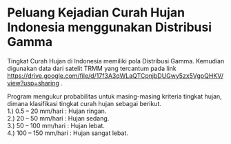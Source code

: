 # Peluang Kejadian Curah Hujan Indonesia menggunakan Distribusi Gamma

Tingkat Curah Hujan di Indonesia memiliki pola Distribusi Gamma. Kemudian digunakan data dari satelit TRMM yang tercantum pada link https://drive.google.com/file/d/17f3A3qWLaQTCpnjbDUGwy5zx5VgpQHKV/view?usp=sharing . 
  
Program mengukur probabilitas untuk masing-masing kriteria tingkat hujan, dimana klasifikasi tingkat curah hujan sebagai berikut.  
  1.) 0.5 – 20 mm/hari : Hujan ringan.  
  2.) 20 – 50 mm/hari : Hujan sedang.  
  3.) 50 – 100 mm/hari : Hujan lebat.  
  4.) 100 – 150 mm/hari  : Hujan sangat lebat.

